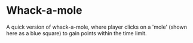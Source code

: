 # Whack-a-mole

A quick version of whack-a-mole, where player clicks on a 'mole' (shown here as a blue square) to gain points within the time limit.
